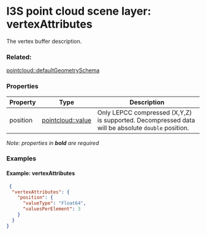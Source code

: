 # I3S point cloud scene layer: vertexAttributes

The vertex buffer description.

### Related:

[pointcloud::defaultGeometrySchema](defaultGeometrySchema.md)
### Properties

| Property | Type | Description |
| --- | --- | --- |
| position | [pointcloud::value](value.md) | Only LEPCC compressed (X,Y,Z) is supported. Decompressed data will be absolute `double` position. |

*Note: properties in **bold** are required*

### Examples 

#### Example: vertexAttributes 

```json
 {
  "vertexAttributes": {
    "position": {
      "valueType": "Float64",
      "valuesPerElement": 3
    }
  }
} 
````

